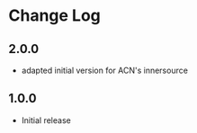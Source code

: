 # Change Log

## 2.0.0

- adapted initial version for ACN's innersource

## 1.0.0

- Initial release
